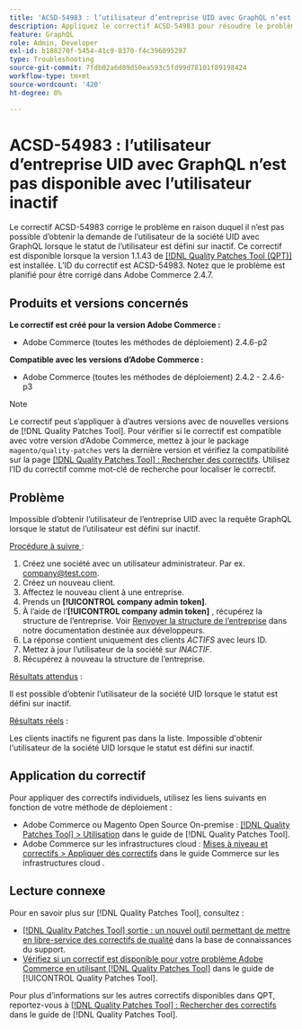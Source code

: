 ```yaml
---
title: 'ACSD-54983 : l’utilisateur d’entreprise UID avec GraphQL n’est pas disponible avec l’utilisateur inactif'
description: Appliquez le correctif ACSD-54983 pour résoudre le problème d’Adobe Commerce en raison duquel il n’est pas possible d’obtenir la demande de l’utilisateur de la société UID avec GraphQL lorsque le statut de l’utilisateur est défini sur inactif.
feature: GraphQL
role: Admin, Developer
exl-id: b188270f-5454-41c9-8370-f4c396095297
type: Troubleshooting
source-git-commit: 7fdb02a6d89d50ea593c5fd99d78101f89198424
workflow-type: tm+mt
source-wordcount: '420'
ht-degree: 0%

---
```


# ACSD-54983 : l’utilisateur d’entreprise UID avec GraphQL n’est pas disponible avec l’utilisateur inactif

Le correctif ACSD-54983 corrige le problème en raison duquel il n’est pas possible d’obtenir la demande de l’utilisateur de la société UID avec GraphQL lorsque le statut de l’utilisateur est défini sur inactif. Ce correctif est disponible lorsque la version 1.1.43 de [[!DNL Quality Patches Tool (QPT)]](https://experienceleague.adobe.com/en/docs/commerce-operations/tools/quality-patches-tool/quality-patches-tool-to-self-serve-quality-patches) est installée. L’ID du correctif est ACSD-54983. Notez que le problème est planifié pour être corrigé dans Adobe Commerce 2.4.7.

## Produits et versions concernés

**Le correctif est créé pour la version Adobe Commerce :**

* Adobe Commerce (toutes les méthodes de déploiement) 2.4.6-p2

**Compatible avec les versions d’Adobe Commerce :**

* Adobe Commerce (toutes les méthodes de déploiement) 2.4.2 - 2.4.6-p3

>[!NOTE]
>
>Le correctif peut s’appliquer à d’autres versions avec de nouvelles versions de [!DNL Quality Patches Tool]. Pour vérifier si le correctif est compatible avec votre version d’Adobe Commerce, mettez à jour le package `magento/quality-patches` vers la dernière version et vérifiez la compatibilité sur la page [[!DNL Quality Patches Tool] : Rechercher des correctifs](https://experienceleague.adobe.com/tools/commerce-quality-patches/index.html). Utilisez l’ID du correctif comme mot-clé de recherche pour localiser le correctif.

## Problème

Impossible d’obtenir l’utilisateur de l’entreprise UID avec la requête GraphQL lorsque le statut de l’utilisateur est défini sur inactif.

<u>Procédure à suivre </u> :

1. Créez une société avec un utilisateur administrateur. Par ex. company@test.com.
1. Créez un nouveau client.
1. Affectez le nouveau client à une entreprise.
1. Prends un **[!UICONTROL company admin token]**.
1. À l’aide de l’**[!UICONTROL company admin token]** , récupérez la structure de l’entreprise. Voir [Renvoyer la structure de l’entreprise](https://developer.adobe.com/commerce/webapi/graphql/schema/b2b/company/queries/company/#return-the-company-structure) dans notre documentation destinée aux développeurs.
1. La réponse contient uniquement des clients *ACTIFS* avec leurs ID.
1. Mettez à jour l’utilisateur de la société sur *INACTIF*.
1. Récupérez à nouveau la structure de l’entreprise.

<u>Résultats attendus</u> :

Il est possible d’obtenir l’utilisateur de la société UID lorsque le statut est défini sur inactif.

<u>Résultats réels</u> :

Les clients inactifs ne figurent pas dans la liste. Impossible d&#39;obtenir l&#39;utilisateur de la société UID lorsque le statut est défini sur inactif.

## Application du correctif

Pour appliquer des correctifs individuels, utilisez les liens suivants en fonction de votre méthode de déploiement :

* Adobe Commerce ou Magento Open Source On-premise : [[!DNL Quality Patches Tool] > Utilisation](/help/tools/quality-patches-tool/usage.md) dans le guide de [!DNL Quality Patches Tool].
* Adobe Commerce sur les infrastructures cloud : [Mises à niveau et correctifs > Appliquer des correctifs](https://experienceleague.adobe.com/docs/commerce-cloud-service/user-guide/develop/upgrade/apply-patches.html) dans le guide Commerce sur les infrastructures cloud .

## Lecture connexe

Pour en savoir plus sur [!DNL Quality Patches Tool], consultez :

* [[!DNL Quality Patches Tool] sortie : un nouvel outil permettant de mettre en libre-service des correctifs de qualité](https://experienceleague.adobe.com/en/docs/commerce-operations/tools/quality-patches-tool/quality-patches-tool-to-self-serve-quality-patches) dans la base de connaissances du support.
* [Vérifiez si un correctif est disponible pour votre problème Adobe Commerce en utilisant [!DNL Quality Patches Tool]](/help/tools/quality-patches-tool/patches-available-in-qpt/check-patch-for-magento-issue-with-magento-quality-patches.md) dans le guide de [!UICONTROL Quality Patches Tool].


Pour plus d’informations sur les autres correctifs disponibles dans QPT, reportez-vous à [[!DNL Quality Patches Tool] : Rechercher des correctifs](https://experienceleague.adobe.com/tools/commerce-quality-patches/index.html) dans le guide de [!DNL Quality Patches Tool].
